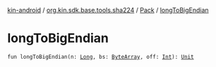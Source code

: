 [kin-android](../../index.md) / [org.kin.sdk.base.tools.sha224](../index.md) / [Pack](index.md) / [longToBigEndian](./long-to-big-endian.md)

# longToBigEndian

`fun longToBigEndian(n: `[`Long`](https://kotlinlang.org/api/latest/jvm/stdlib/kotlin/-long/index.html)`, bs: `[`ByteArray`](https://kotlinlang.org/api/latest/jvm/stdlib/kotlin/-byte-array/index.html)`, off: `[`Int`](https://kotlinlang.org/api/latest/jvm/stdlib/kotlin/-int/index.html)`): `[`Unit`](https://kotlinlang.org/api/latest/jvm/stdlib/kotlin/-unit/index.html)
